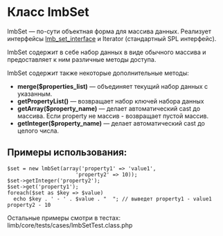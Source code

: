 # Класс lmbSet
lmbSet — по-сути объектная форма для массива данных. Реализует интерфейсы [lmb_set_interface](./lmb_set_interface.md) и Iterator (стандартный SPL интерфейс).

lmbSet содержит в себе набор данных в виде обычного массива и предоставляет к ним различные методы доступа.

lmbSet содержит также некоторые дополнительные методы:

* **merge($properties_list)** — объединяет текущий набор данных с указанным.
* **getPropertyList()** — возвращает набор ключей набора данных
* **getArray($property_name)** — делает автоматический cast до массива. Если property не массив - возвращает пустой массив.
* **getInteger($property_name)** — делает автоматический cast до целого числа.

## Примеры использования:

    $set = new lmbSet(array('property1' => 'value1',
                          'property2' => 10));
    $set->getInteger('property2');
    $set->get('property1');
    foreach($set as $key => $value)
      echo $key . ' - ' . $value . "  "; // выведет property1 - value1  property2 - 10

Остальные примеры смотри в тестах: limb/core/tests/cases/lmbSetTest.class.php
